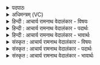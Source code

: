 <details><summary>पदपाठः</summary>

य꣡तः꣢꣯। इ꣣न्द्र। भ꣡या꣢꣯महे। त꣡तः꣢꣯। नः꣣। अ꣡भ꣢꣯यम्। अ। भ꣣यम्। कृ꣡धि। मघ꣢꣯वन्। श꣣ग्धि꣢। त꣡व꣢꣯। तत्। नः꣣। ऊत꣡ये꣢। वि। द्वि꣡षः꣢꣯। वि। मृ꣡धः꣢꣯। ज꣣हि। १३२१।
</details>

<details><summary>अधिमन्त्रम् (VC)</summary>

- इन्द्रः
- भर्गः प्रागाथः
- बार्हतः प्रगाथः (विषमा बृहती, समा सतोबृहती)
- मध्यमः
</details>

<details><summary>हिन्दी : आचार्य रामनाथ वेदालंकार - विषयः</summary>

प्रथम ऋचा पूर्वार्चिक २७४ क्रमाङ्क पर परमात्मा और राजा को सम्बोधित की गयी थी। यहाँ जगदीश्वर और आचार्य से प्रार्थना है।
</details>

<details><summary>हिन्दी : आचार्य रामनाथ वेदालंकार - पदार्थः</summary>

पदार्थान्वयभाषाः -  हे (इन्द्र) परमैश्वर्यवान् जगदीश्वर वा विद्या के ऐश्वर्य से युक्त आचार्यवर ! हम (यतः) जिस अज्ञान,पाप,दुर्व्यसन,चोर,बाघ आदि से (भयामहे) डरते हैं,(ततः) उससे (नः) हमें (अभयम्) निर्भयता (कृधि) प्रदान करो। हे (मघवन्) निर्भयतारूप धन के धनी ! (शग्धि) हमें शक्ति दो। (तव) आपका (तत्) वह अभयदान (नः) हमारी (ऊतये) रक्षा के लिए होवे। आप (द्विषः) द्वेषवृत्तियों को (वि) विनष्ट कर दो, (मृधः) हिंसावृत्तियों को वा काम,क्रोध आदियों को (वि जहि) विनष्ट कर दो ॥१॥
</details>

<details><summary>हिन्दी : आचार्य रामनाथ वेदालंकार - भावार्थः</summary>

भावार्थभाषाः -  जैसे जगदीश्वर अपने उपासकों को निर्भय करता है,वैसे ही आचार्य को भी चाहिए कि वह विद्या पढ़ाने के साथ-साथ निर्भयता आदि गुण भी विद्यार्थियों के अन्दर उत्पन्न करे ॥१॥
</details>

<details><summary>संस्कृत : आचार्य रामनाथ वेदालंकार - विषयः</summary>

तत्र प्रथमा ऋक् पूर्वार्चिके २७४ क्रमाङ्के परमात्मानं राजानं च सम्बोधिता। अत्र जगदीश्वर आचार्यश्च प्रार्थ्यते।
</details>

<details><summary>संस्कृत : आचार्य रामनाथ वेदालंकार - पदार्थः</summary>

पदार्थान्वयभाषाः -  हे (इन्द्र) परमैश्वर्यवन् जगदीश्वर विद्यैश्वर्ययुक्त आचार्यप्रवर वा ! वयम् (यतः) यस्माद् अज्ञानपापदुर्व्यसनचौरव्याघ्रादिकात् (भयामहे) त्रस्यामः (ततः) तस्मात् (नः) अस्माकम् (अभयम्) निर्भयत्वम् (कृधि) कुरु। हे (मघवन्) अभयत्वधनेन धनवन् ! (शग्धि) अस्मान् शक्तान् कुरु। (तव) त्वदीयम् (तत्) अभयदानम् (नः) अस्माकम् (ऊतये) रक्षणाय भवतु इति शेषः। त्वम् (द्विषः) द्वेषवृत्तीः द्वेषकर्तॄन् पापादीन् वा (वि) विजहि, (मृधः) हिंसावृत्तीः संग्रामकारिणः कामक्रोधादीन् वा (वि जहि) विनाशय ॥१॥
</details>

<details><summary>संस्कृत : आचार्य रामनाथ वेदालंकार - भावार्थः</summary>

भावार्थभाषाः -  यथा जगदीश्वरः स्वोपासकान् निर्भयान् करोति तथैवाचार्यो विद्याध्यापनेन साकं निर्भयतादिगुणानपि विद्यार्थिषूत्पादयेत् ॥१॥
</details>